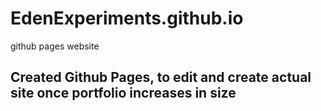 # EdenExperiments.github.io
github pages website

## Created Github Pages, to edit and create actual site once portfolio increases in size
